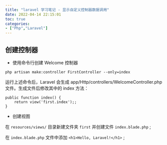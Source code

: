 ```yaml
---
title: "laravel 学习笔记 - 显示自定义控制器数据调用"
date: 2022-04-14 22:15:01
toc: true
categories:
- ["Php","Laravel"]
---
```


## 创建控制器
- 使用命令行创建 Welcome 控制器



```
php artisan make:controller FirstController --only=index
```
运行上述命令后，Laravel 会生成 app/Http/controllers/WelcomeController.php 文件。生成文件后修改其中的 index 方法：
```
public function index() {
    return view('first.index');;
}
```

- 创建视图

在 `resources/views/` 目录新建文件夹 `first` 并创建文件 `index.blade.php` ;

在 `index.blade.php` 文件中添加 `<h1>Hello, Laravel!</h1>` ;


